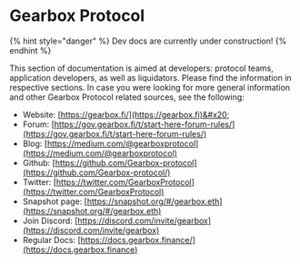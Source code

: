 # Gearbox Protocol

{% hint style="danger" %}
Dev docs are currently under construction!
{% endhint %}

This section of documentation is aimed at developers: protocol teams, application developers, as well as liquidators. Please find the information in respective sections. In case you were looking for more general information and other Gearbox Protocol related sources, see the following:

* Website: [https://gearbox.fi/](https://gearbox.fi)&#x20;
* Forum: [https://gov.gearbox.fi/t/start-here-forum-rules/](https://gov.gearbox.fi/t/start-here-forum-rules/)
* Blog: [https://medium.com/@gearboxprotocol](https://medium.com/@gearboxprotocol)
* Github: [https://github.com/Gearbox-protocol](https://github.com/Gearbox-protocol/)
* Twitter: [https://twitter.com/GearboxProtocol](https://twitter.com/GearboxProtocol)
* Snapshot page: [https://snapshot.org/#/gearbox.eth](https://snapshot.org/#/gearbox.eth)
* Join Discord: [https://discord.com/invite/gearbox](https://discord.com/invite/gearbox)
* Regular Docs: [https://docs.gearbox.finance/](https://docs.gearbox.finance)
